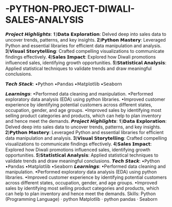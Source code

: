 # -PYTHON-PROJECT-DIWALI-SALES-ANALYSIS

𝙋𝙧𝙤𝙟𝙚𝙘𝙩 𝙃𝙞𝙜𝙝𝙡𝙞𝙜𝙝𝙩𝙨:
𝟏)𝗗𝗮𝘁𝗮 𝗘𝘅𝗽𝗹𝗼𝗿𝗮𝘁𝗶𝗼𝗻: Delved deep into sales data to uncover trends, patterns, and key insights.
𝟐)𝗣𝘆𝘁𝗵𝗼𝗻 𝗠𝗮𝘀𝘁𝗲𝗿𝘆: Leveraged Python and essential libraries for efficient data manipulation and analysis.
𝟑)𝗩𝗶𝘀𝘂𝗮𝗹 𝗦𝘁𝗼𝗿𝘆𝘁𝗲𝗹𝗹𝗶𝗻𝗴: Crafted compelling visualizations to communicate findings effectively.
𝟒)𝗦𝗮𝗹𝗲𝘀 𝗜𝗺𝗽𝗮𝗰𝘁: Explored how Diwali promotions influenced sales, identifying growth opportunities.
𝟓)𝗦𝘁𝗮𝘁𝗶𝘀𝘁𝗶𝗰𝗮𝗹 𝗔𝗻𝗮𝗹𝘆𝘀𝗶𝘀: Applied statistical techniques to validate trends and draw meaningful conclusions.

𝙏𝙚𝙘𝙝 𝙎𝙩𝙖𝙘𝙠:
•𝖯𝗒𝗍𝗁𝗈𝗇
•𝖯𝖺𝗇𝖽𝖺𝗌
•𝖬𝖺𝗍𝗉𝗅𝗈𝗍𝗅𝗂𝖻
•𝖲𝖾𝖺𝖻𝗈𝗋𝗇

 𝙇𝙚𝙖𝙧𝙣𝙞𝙣𝙜𝙨:
•Performed data cleaning and manipulation.
•Performed exploratory data analysis (EDA) using python libraries.
•Improved customer experience by identifying potential customers across different states, occupation, gender, and age groups.
•Improved sales by identifying most selling product categories and products, which can help to plan inventory and hence meet the demands.
𝙋𝙧𝙤𝙟𝙚𝙘𝙩 𝙃𝙞𝙜𝙝𝙡𝙞𝙜𝙝𝙩𝙨: 𝟏)𝗗𝗮𝘁𝗮 𝗘𝘅𝗽𝗹𝗼𝗿𝗮𝘁𝗶𝗼𝗻: Delved deep into sales data to uncover trends, patterns, and key insights. 𝟐)𝗣𝘆𝘁𝗵𝗼𝗻 𝗠𝗮𝘀𝘁𝗲𝗿𝘆: Leveraged Python and essential libraries for efficient data manipulation and analysis. 𝟑)𝗩𝗶𝘀𝘂𝗮𝗹 𝗦𝘁𝗼𝗿𝘆𝘁𝗲𝗹𝗹𝗶𝗻𝗴: Crafted compelling visualizations to communicate findings effectively. 𝟒)𝗦𝗮𝗹𝗲𝘀 𝗜𝗺𝗽𝗮𝗰𝘁: Explored how Diwali promotions influenced sales, identifying growth opportunities. 𝟓)𝗦𝘁𝗮𝘁𝗶𝘀𝘁𝗶𝗰𝗮𝗹 𝗔𝗻𝗮𝗹𝘆𝘀𝗶𝘀: Applied statistical techniques to validate trends and draw meaningful conclusions. 𝙏𝙚𝙘𝙝 𝙎𝙩𝙖𝙘𝙠: •𝖯𝗒𝗍𝗁𝗈𝗇 •𝖯𝖺𝗇𝖽𝖺𝗌 •𝖬𝖺𝗍𝗉𝗅𝗈𝗍𝗅𝗂𝖻 •𝖲𝖾𝖺𝖻𝗈𝗋𝗇 𝙇𝙚𝙖𝙧𝙣𝙞𝙣𝙜𝙨: •Performed data cleaning and manipulation. •Performed exploratory data analysis (EDA) using python libraries. •Improved customer experience by identifying potential customers across different states, occupation, gender, and age groups. •Improved sales by identifying most selling product categories and products, which can help to plan inventory and hence meet the demands.
Skills: Python (Programming Language) · python Matplotlib · python pandas · Seaborn
